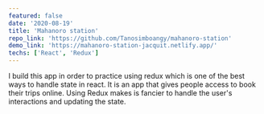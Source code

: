 ```yaml
---
featured: false
date: '2020-08-19'
title: 'Mahanoro station'
repo_link: 'https://github.com/Tanosimboangy/mahanoro-station'
demo_link: 'https://mahanoro-station-jacquit.netlify.app/'
techs: ['React', 'Redux']
---
```


I build this app in order to practice using redux which is one of the best ways to handle state in react. It is an app that gives people access to book their trips online. Using Redux makes is fancier to handle the user's interactions and updating the state.
